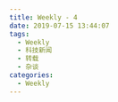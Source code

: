 ```yaml
---
title: Weekly - 4
date: 2019-07-15 13:44:07
tags:
  - Weekly
  - 科技新闻
  - 转载
  - 杂谈
categories:
  - Weekly
---
```

